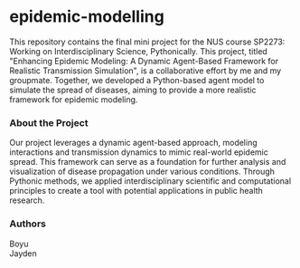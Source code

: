 # epidemic-modelling
This repository contains the final mini project for the NUS course SP2273: Working on Interdisciplinary Science, Pythonically. This project, titled "Enhancing Epidemic Modeling: A Dynamic Agent-Based Framework for Realistic Transmission Simulation", is a collaborative effort by me and my groupmate. Together, we developed a Python-based agent model to simulate the spread of diseases, aiming to provide a more realistic framework for epidemic modeling.

### About the Project
Our project leverages a dynamic agent-based approach, modeling interactions and transmission dynamics to mimic real-world epidemic spread. This framework can serve as a foundation for further analysis and visualization of disease propagation under various conditions. Through Pythonic methods, we applied interdisciplinary scientific and computational principles to create a tool with potential applications in public health research.

### Authors
Boyu \
Jayden
